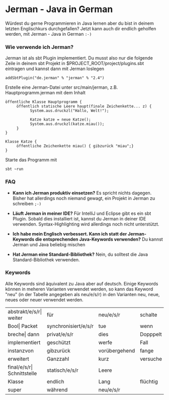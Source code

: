 # Jerman - Java in German

Würdest du gerne Programmieren in Java lernen aber du bist in deinem letzten Englischkurs durchgefallen? Jetzt kann auch dir endlich geholfen werden, mit Jerman - Java in German `:-)`

### Wie verwende ich Jerman?

Jerman ist als sbt Plugin implementiert. Du musst also nur die folgende Zeile in deinem sbt Projekt in $PROJECT_ROOT/project/plugins.sbt eintragen und kannst dann mit Jerman loslegen

```
addSbtPlugin("de.jerman" % "jerman" % "2.4")
```
Erstelle eine Jerman-Datei unter src/main/jerman, z.B. Hauptprogramm.jerman mit dem Inhalt

```
öffentliche Klasse Hauptprogramm {
     öffentlich statische Leere haupt(finale Zeichenkette... z) {
           System.aus.druckzl("Hallo, Welt!");

 	       Katze katze = neue Katze();
	       System.aus.druckzl(katze.miau());
     }
}

Klasse Katze {
	 öffentliche Zeichenkette miau() { gibzurück "miau";}
}
```
Starte das Programm mit
```
sbt ~run
```


### FAQ
* **Kann ich Jerman produktiv einsetzen?**
Es spricht nichts dagegen. Bisher hat allerdings noch niemand gewagt, ein Projekt in Jerman zu schreiben `;-)`

* **Läuft Jerman in meiner IDE?**
Für IntelliJ und Eclipse gibt es ein sbt Plugin. Sobald dies installiert ist, kannst du Jerman in deiner IDE verwenden. Syntax-Highlighting wird allerdings noch nicht unterstützt.

* **Ich habe mein Englisch verbessert. Kann ich statt der Jerman-Keywords die entsprechenden Java-Keywords verwenden?**
Du kannst Jerman und Java beliebig mischen

* **Hat Jerman eine Standard-Bibliothek?**
Nein, du solltest die Java Standard-Bibliothek verwenden.

### Keywords
Alle Keywords sind äquivalent zu Java aber auf deutsch. Einige Keywords können in meheren Varianten verwendet werden, so kann das Keyword "neu" (in der Tabelle angegeben als neu/e/s/r) in den Varianten neu, neue, neues oder neuer verwendet werden.


<table>
<tr><td> abstrakt/e/s/r| weiter</td><td> für</td><td> neu/e/s/r</td><td> schalte</td></tr>
<tr><td>Bool| Packet</td><td> synchronisiert/e/s/r</td><td> tue</td><td> wenn</td></tr>
<tr><td>breche| dann</td><td> privat/e/s/r</td><td> dies</td><td> Dopppelt </td></tr>
<tr><td>implementiert</td><td> geschützt</td><td> werfe</td><td> Fall</td><td> dann </td></tr>
<tr><td>instanzvon</td><td> gibzurück</td><td> vorübergehend</td><td> fange </td></tr>
<tr><td> erweitert</td><td> Ganzzahl</td><td> kurz</td><td> versuche</td><td> Zeichen </td></tr>
<tr><td>final/e/s/r| Schnittstelle</td><td> statisch/e/s/r</td><td> Leere</td></tr>
<tr><td>Klasse</td><td> endlich</td><td> Lang</td><td> flüchtig</td><td> Gleitkommazahl</td></tr>
<tr><td> super</td><td> während</td><td> neu/e/s/r</td></tr>
</table>


